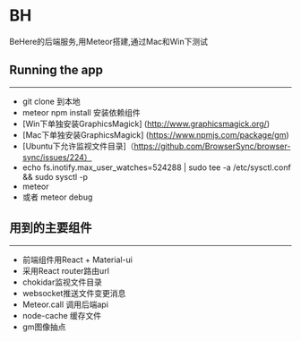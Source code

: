 # BH
BeHere的后端服务,用Meteor搭建,通过Mac和Win下测试

## Running the app
-----------------------------------
* git clone 到本地
* meteor npm install 安装依赖组件
* [Win下单独安装GraphicsMagick] (http://www.graphicsmagick.org/)
* [Mac下单独安装GraphicsMagick] (https://www.npmjs.com/package/gm)
* [Ubuntu下允许监视文件目录]（https://github.com/BrowserSync/browser-sync/issues/224） 
* echo fs.inotify.max_user_watches=524288 | sudo tee -a /etc/sysctl.conf && sudo sysctl -p
* meteor 
* 或者 meteor debug

## 用到的主要组件
-----------------------------------
* 前端组件用React + Material-ui
* 采用React router路由url
* chokidar监视文件目录
* websocket推送文件变更消息
* Meteor.call 调用后端api
* node-cache 缓存文件
* gm图像抽点






